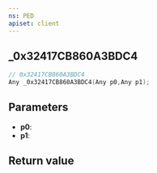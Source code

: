 ```yaml
---
ns: PED
apiset: client
---
```

## _0x32417CB860A3BDC4

```c
// 0x32417CB860A3BDC4
Any _0x32417CB860A3BDC4(Any p0,Any p1);
```


## Parameters
* **p0**:
* **p1**:

## Return value


